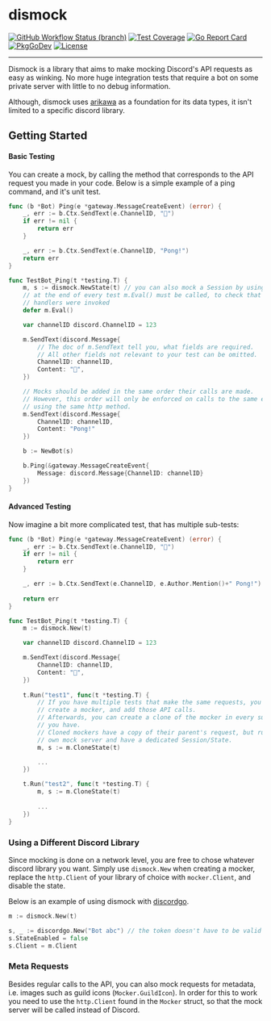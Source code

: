 # dismock

[![GitHub Workflow Status (branch)](https://img.shields.io/github/workflow/status/mavolin/dismock/Test/v2)](https://github.com/mavolin/dismock/actions?query=workflow%3ATest+branch%3Av2+)
[![Test Coverage](https://codecov.io/gh/mavolin/dismock/branch/v2/graph/badge.svg)](https://codecov.io/gh/mavolin/dismock/branch/v2)
[![Go Report Card](https://goreportcard.com/badge/github.com/mavolin/dismock)](https://goreportcard.com/report/github.com/mavolin/dismock)
[![PkgGoDev](https://pkg.go.dev/badge/github.com/mavolin/dismock/v2)](https://pkg.go.dev/github.com/mavolin/dismock/v2)
[![License](https://img.shields.io/github/license/mavolin/dismock)](https://github.com/mavolin/dismock/blob/v2/LICENSE)

-----

Dismock is a library that aims to make mocking Discord's API requests as easy as winking.
No more huge integration tests that require a bot on some private server with little to no debug information.

Although, dismock uses [arikawa](https://github.com/diamondburned/arikawa) as a foundation for its data types, it isn't limited to a specific discord library.

## Getting Started

#### Basic Testing

You can create a mock, by calling the method that corresponds to the API request you made in your code.
Below is a simple example of a ping command, and it's unit test.

```go
func (b *Bot) Ping(e *gateway.MessageCreateEvent) (error) {
    _, err := b.Ctx.SendText(e.ChannelID, "🏓")
    if err != nil {
        return err
    }

    _, err := b.Ctx.SendText(e.ChannelID, "Pong!")
    return err
}
```

```go
func TestBot_Ping(t *testing.T) {
    m, s := dismock.NewState(t) // you can also mock a Session by using dismock.NewSession(t)
    // at the end of every test m.Eval() must be called, to check that all 
    // handlers were invoked
    defer m.Eval()

    var channelID discord.ChannelID = 123

    m.SendText(discord.Message{
        // The doc of m.SendText tell you, what fields are required.
    	// All other fields not relevant to your test can be omitted.
        ChannelID: channelID,
        Content: "🏓",
    })

    // Mocks should be added in the same order their calls are made.
    // However, this order will only be enforced on calls to the same endpoint
    // using the same http method.
    m.SendText(discord.Message{
        ChannelID: channelID,
        Content: "Pong!"
    })

    b := NewBot(s)

    b.Ping(&gateway.MessageCreateEvent{
        Message: discord.Message{ChannelID: channelID}
    })
}
```

#### Advanced Testing

Now imagine a bit more complicated test, that has multiple sub-tests:

```go
func (b *Bot) Ping(e *gateway.MessageCreateEvent) (error) {
    _, err := b.Ctx.SendText(e.ChannelID, "🏓")
    if err != nil {
        return err
    }

    _, err := b.Ctx.SendText(e.ChannelID, e.Author.Mention()+" Pong!")
    
    return err
}
```

```go
func TestBot_Ping(t *testing.T) {
    m := dismock.New(t)

    var channelID discord.ChannelID = 123

    m.SendText(discord.Message{
        ChannelID: channelID,
        Content: "🏓",
    })
    
    t.Run("test1", func(t *testing.T) {
        // If you have multiple tests that make the same requests, you can
        // create a mocker, and add those API calls.
        // Afterwards, you can create a clone of the mocker in every sub-test 
        // you have.
        // Cloned mockers have a copy of their parent's request, but run their
        // own mock server and have a dedicated Session/State.
        m, s := m.CloneState(t)

        ...
    })

    t.Run("test2", func(t *testing.T) {
        m, s := m.CloneState(t)
        
        ...
    })
}
```

### Using a Different Discord Library

Since mocking is done on a network level, you are free to chose whatever discord library you want.
Simply use `dismock.New` when creating a mocker, replace the `http.Client` of your library of choice with `mocker.Client`, and disable the state.

Below is an example of using dismock with [discordgo](https://github.com/bwmarrin/discordgo).
```go
m := dismock.New(t)

s, _ := discordgo.New("Bot abc") // the token doesn't have to be valid
s.StateEnabled = false
s.Client = m.Client
```

### Meta Requests

Besides regular calls to the API, you can also mock requests for metadata, i.e. images such as guild icons (`Mocker.GuildIcon`).
In order for this to work you need to use the `http.Client` found in the `Mocker` struct, so that the mock server will be called instead of Discord.
